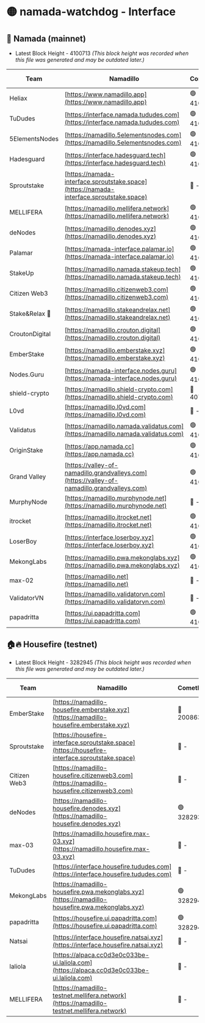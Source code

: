 # 🟡 namada-watchdog - Interface

## 🚀 Namada (mainnet)
- Latest Block Height - 4100713 *(This block height was recorded when this file was generated and may be outdated later.)*

| Team | Namadillo | CometBFT | Indexer | MASP Indexer |
|-|-|-|-|-|
| Heliax | [https://www.namadillo.app](https://www.namadillo.app) | 🟢 4100687 | 🟢 4100687 | 🟢 4100665 |
| TuDudes | [https://interface.namada.tududes.com](https://interface.namada.tududes.com) | 🟢 4100687 | 🟢 4100687 | 🟢 4100665 |
| 5ElementsNodes | [https://namadillo.5elementsnodes.com](https://namadillo.5elementsnodes.com) | 🟢 4100688 | 🟢 4100688 | 🟢 4100665 |
| Hadesguard | [https://interface.hadesguard.tech](https://interface.hadesguard.tech) | 🟢 4100688 | 🟢 4100688 | 🟢 4100665 |
| Sproutstake | [https://namada-interface.sproutstake.space](https://namada-interface.sproutstake.space) | 🔴 - | 🔴 3738134 | 🔴 - |
| MELLIFERA | [https://namadillo.mellifera.network](https://namadillo.mellifera.network) | 🟢 4100692 | 🟢 4100691 | 🔴 3765769 |
| deNodes | [https://namadillo.denodes.xyz](https://namadillo.denodes.xyz) | 🟢 4100692 | 🟢 4100692 | 🟢 4100665 |
| Palamar | [https://namada-interface.palamar.io](https://namada-interface.palamar.io) | 🟢 4100693 | 🟢 4100692 | 🟢 4100665 |
| StakeUp | [https://namadillo.namada.stakeup.tech](https://namadillo.namada.stakeup.tech) | 🟢 4100693 | 🟢 4100693 | 🟢 4100665 |
| Citizen Web3 | [https://namadillo.citizenweb3.com](https://namadillo.citizenweb3.com) | 🟢 4100694 | 🟢 4100693 | 🟢 4100665 |
| Stake&Relax 🦥 | [https://namadillo.stakeandrelax.net](https://namadillo.stakeandrelax.net) | 🟢 4100694 | 🟢 4100694 | 🔴 3765769 |
| CroutonDigital | [https://namadillo.crouton.digital](https://namadillo.crouton.digital) | 🟢 4100695 | 🟢 4100695 | 🟢 4100665 |
| EmberStake | [https://namadillo.emberstake.xyz](https://namadillo.emberstake.xyz) | 🟢 4100695 | 🟢 4100695 | 🟢 4100665 |
| Nodes.Guru | [https://namada-interface.nodes.guru](https://namada-interface.nodes.guru) | 🟢 4100696 | 🟢 4100696 | 🟢 4100665 |
| shield-crypto | [https://namadillo.shield-crypto.com](https://namadillo.shield-crypto.com) | 🔴 4073812 | 🔴 - | 🔴 - |
| L0vd | [https://namadillo.l0vd.com](https://namadillo.l0vd.com) | 🔴 - | 🔴 - | 🔴 - |
| Validatus | [https://namadillo.namada.validatus.com](https://namadillo.namada.validatus.com) | 🟢 4100703 | 🟢 4100703 | 🔴 3819812 |
| OriginStake | [https://app.namada.cc](https://app.namada.cc) | 🟢 4100703 | 🟢 4100703 | 🟢 4100665 |
| Grand Valley | [https://valley-of-namadillo.grandvalleys.com](https://valley-of-namadillo.grandvalleys.com) | 🟢 4100703 | 🟢 4100703 | 🟢 4100665 |
| MurphyNode | [https://namadillo.murphynode.net](https://namadillo.murphynode.net) | 🔴 - | 🔴 - | 🔴 - |
| itrocket | [https://namadillo.itrocket.net](https://namadillo.itrocket.net) | 🟢 4100706 | 🟢 4100706 | 🟢 4100665 |
| LoserBoy | [https://interface.loserboy.xyz](https://interface.loserboy.xyz) | 🟢 4100706 | 🟢 4100706 | 🟢 4100665 |
| MekongLabs | [https://namadillo.pwa.mekonglabs.xyz](https://namadillo.pwa.mekonglabs.xyz) | 🟢 4100707 | 🟢 4100707 | 🟢 4100665 |
| max-02 | [https://namadillo.net](https://namadillo.net) | 🔴 - | 🔴 - | 🔴 - |
| ValidatorVN | [https://namadillo.validatorvn.com](https://namadillo.validatorvn.com) | 🔴 - | 🔴 - | 🔴 - |
| papadritta | [https://ui.papadritta.com](https://ui.papadritta.com) | 🟢 4100713 | 🟢 4100713 | 🟢 4100665 |

## 🏠🔥 Housefire (testnet)
- Latest Block Height - 3282945 *(This block height was recorded when this file was generated and may be outdated later.)*

| Team | Namadillo | CometBFT | Indexer | MASP Indexer |
|-|-|-|-|-|
| EmberStake | [https://namadillo-housefire.emberstake.xyz](https://namadillo-housefire.emberstake.xyz) | 🔴 2008636 | 🔴 - | 🔴 - |
| Sproutstake | [https://housefire-interface.sproutstake.space](https://housefire-interface.sproutstake.space) | 🔴 - | 🔴 - | 🔴 - |
| Citizen Web3 | [https://namadillo-housefire.citizenweb3.com](https://namadillo-housefire.citizenweb3.com) | 🔴 - | 🔴 - | 🔴 - |
| deNodes | [https://namadillo-housefire.denodes.xyz](https://namadillo-housefire.denodes.xyz) | 🟢 3282935 | 🟢 3282934 | 🔴 3279186 |
| max-03 | [https://namadillo.housefire.max-03.xyz](https://namadillo.housefire.max-03.xyz) | 🔴 - | 🔴 - | 🔴 - |
| TuDudes | [https://interface.housefire.tududes.com](https://interface.housefire.tududes.com) | 🔴 - | 🔴 - | 🔴 - |
| MekongLabs | [https://namadillo-housefire.pwa.mekonglabs.xyz](https://namadillo-housefire.pwa.mekonglabs.xyz) | 🟢 3282944 | 🟢 3282944 | 🔴 3279186 |
| papadritta | [https://housefire.ui.papadritta.com](https://housefire.ui.papadritta.com) | 🟢 3282945 | 🟢 3282945 | 🔴 3279186 |
| Natsai | [https://interface.housefire.natsai.xyz](https://interface.housefire.natsai.xyz) | 🔴 - | 🔴 - | 🔴 - |
| laliola | [https://alpaca.cc0d3e0c033be-ui.laliola.com](https://alpaca.cc0d3e0c033be-ui.laliola.com) | 🔴 - | 🔴 - | 🔴 - |
| MELLIFERA | [https://namadillo-testnet.mellifera.network](https://namadillo-testnet.mellifera.network) | 🔴 - | 🔴 2778001 | 🔴 2607259 |

